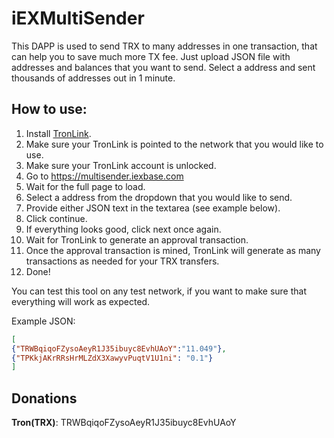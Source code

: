 # iEXMultiSender

This DAPP is used to send TRX to many addresses in one transaction, that can help you to save much more TX fee. Just upload JSON file with addresses and balances that you want to send. Select a address and sent thousands of addresses out in 1 minute.

## How to use:
1. Install [TronLink](https://chrome.google.com/webstore/detail/tronlink/ibnejdfjmmkpcnlpebklmnkoeoihofec).
2. Make sure your TronLink is pointed to the network that you would like to use.
3. Make sure your TronLink account is unlocked.
4. Go to https://multisender.iexbase.com
5. Wait for the full page to load.
6. Select a address from the dropdown that you would like to send.
7. Provide either JSON text in the textarea (see example below).
8. Click continue.
9. If everything looks good, click next once again.
10. Wait for TronLink to generate an approval transaction.
11. Once the approval transaction is mined, TronLink will generate as many transactions as needed for your TRX transfers.
12. Done!

You can test this tool on any test network, if you want to make sure that
everything will work as expected.

Example JSON:
```json
[
{"TRWBqiqoFZysoAeyR1J35ibuyc8EvhUAoY":"11.049"},
{"TPKkjAKrRRsHrMLZdX3XawyvPuqtV1U1ni": "0.1"}
]
```

## Donations
**Tron(TRX)**: TRWBqiqoFZysoAeyR1J35ibuyc8EvhUAoY
